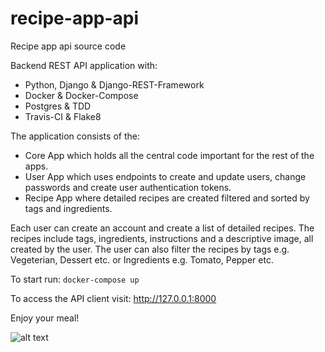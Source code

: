# recipe-app-api
Recipe app api source code

Backend REST API application with:

* Python, Django & Django-REST-Framework
* Docker & Docker-Compose
* Postgres & TDD
* Travis-CI & Flake8

The application consists of the: 

* Core App which holds all the central code important for the rest of the apps.
* User App which uses endpoints to create and update users, change passwords and create user authentication tokens.
* Recipe App where detailed recipes are created filtered and sorted by tags and ingredients.

Each user can create an account and create a list of detailed recipes. 
The recipes include tags, ingredients, instructions and a descriptive image, all created by the user.
The user can also filter the recipes by tags e.g. Vegeterian, Dessert etc. or Ingredients e.g. Tomato, Pepper etc.


To start run:
    ```docker-compose up```

To access the API client visit: http://127.0.0.1:8000


Enjoy your meal!

![alt text](https://iamafoodblog.com/wp-content/uploads/2014/09/tonkatsu-salad-roll.gif)
